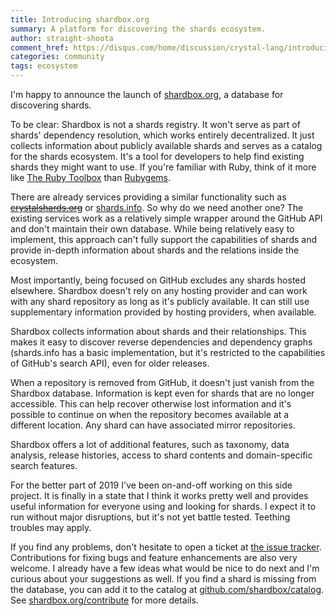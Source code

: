 ```yaml
---
title: Introducing shardbox.org
summary: A platform for discovering the shards ecosystem.
author: straight-shoota
comment_href: https://disqus.com/home/discussion/crystal-lang/introducing_shardboxorg_45/
categories: community
tags: ecosystem
---
```


I'm happy to announce the launch of [shardbox.org](https://shardbox.org), a database for discovering shards.

To be clear: Shardbox is not a shards registry. It won't serve as part of shards' dependency resolution, which works entirely decentralized. It just collects information about publicly available shards and serves as a catalog for the shards ecosystem. It's a tool for developers to help find existing shards they might want to use.
If you're familiar with Ruby, think of it more like [The Ruby Toolbox](https://www.ruby-toolbox.com/) than [Rubygems](https://rubygems.org/).

There are already services providing a similar functionality such as ~~[crystalshards.org](https://crystalshards.org/)~~ or [shards.info](https://shards.info/). So why do we need another one?
The existing services work as a relatively simple wrapper around the GitHub API and don't maintain their own database. While being relatively easy to implement, this approach can't fully support the capabilities of shards and provide in-depth information about shards and the relations inside the ecosystem.

Most importantly, being focused on GitHub excludes any shards hosted elsewhere. Shardbox doesn't rely on any hosting provider and can work with any shard repository as long as it's publicly available. It can still use supplementary information provided by hosting providers, when available.

Shardbox collects information about shards and their relationships. This makes it easy to discover reverse dependencies and dependency graphs (shards.info has a basic implementation, but it's restricted to the capabilities of GitHub's search API), even for older releases.

When a repository is removed from GitHub, it doesn't just vanish from the Shardbox database. Information is kept even for shards that are no longer accessible. This can help recover otherwise lost information and it's possible to continue on when the repository becomes available at a different location. Any shard can have associated mirror repositories.

Shardbox offers a lot of additional features, such as taxonomy, data analysis, release histories, access to shard contents and domain-specific search features.

For the better part of 2019 I've been on-and-off working on this side project.
It is finally in a state that I think it works pretty well and provides useful information for everyone using and looking for shards.
I expect it to run without major disruptions, but it's not yet battle tested. Teething troubles may apply.

If you find any problems, don't hesitate to open a ticket at [the issue tracker](https://github.com/shardbox/shardbox-web/issues). Contributions for fixing bugs and feature enhancements are also very welcome. I already have a few ideas what would be nice to do next and I'm curious about your suggestions as well.
If you find a shard is missing from the database, you can add it to the catalog at [github.com/shardbox/catalog](https://github.com/shardbox/catalog). See [shardbox.org/contribute](https://shardbox.org/contribute) for more details.
